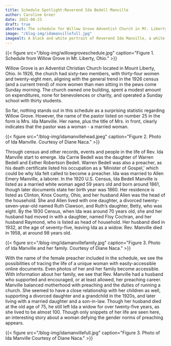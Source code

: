 ```yaml
---
title: Schedule Spotlight:Reverend Ida Bedell Manville
author: Caroline Greer
date: 2021-08-23
draft: true
abstract: The schedule for Willow Grove Adventist Church in Mt. Liberty, Ohio listed the pastor as "Mrs. Ida Manville." Using census records and other online sources, information about her life and family can be traced. 
image: "/blog-img/idamanvillefull.jpg"
imagealt: A black and white portrait of Reverend Ida Manville, a white woman. She stands while leaning her arm on a couch and is wearing a dark dress, a light-colored hat, and holding a bag in her hand. Her name is printed on the bottom of the image. 
---
```


{{< figure src="/blog-img/willowgroveschedule.jpg" caption="Figure 1. Schedule from Willow Grove in Mt. Liberty, Ohio." >}}

Willow Grove is an Adventist Christian Church located in Mount Liberty, Ohio. In 1926, the church had sixty-two members, with thirty-four women and twenty-eight men, aligning with the general trend in the 1926 census (and a current trend) of more women than men sitting in the pews come Sunday morning. The church owned one building, spent a modest amount on expenditures, none for benevolences or charity, and operated a Sunday school with thirty students. 

So far, nothing stands out in this schedule as a surprising statistic regarding Willow Grove. However, the name of the pastor listed on number 25 in the form is Mrs. Ida Manville. Her name, plus the title of Mrs. in front, clearly indicates that the pastor was a woman - a married woman.

{{< figure src="/blog-img/idamanvillehead.jpeg" caption="Figure 2. Photo of Ida Manville. Courtesy of Diane Naca." >}}

Through census and other records, events and people in the life of Rev. Ida Manville start to emerge. Ida Carrie Bedell was the daughter of Warren Bedell and Esther Robertson Bedell. Warren Bedell was also a preacher, as his death certificate listed his occupation as a ‘Minister of Gospel,' which could be why Ida felt called to become a preacher. Ida was married to Allen Emery Manville, a laborer. In the 1920 U.S. Census, Ida Bedell Manville is listed as a married white woman aged 59 years old and born around 1861, though later documents state her birth year was 1860. Her residence is listed as Clinton, Knox County, Ohio, and her husband Allen was the head of the household. She and Allen lived with one daughter, a divorced twenty-seven-year-old named Ruth Clawson, and Ruth’s daughter, Betty, who was eight.  By the 1930 Census, when Ida was around 70 years old, she and her husband had moved in with a daughter, named Floy Cochran, and her husband Raymond, who is listed as head of household. Her husband died in 1932, at the age of seventy-five, leaving Ida as a widow. Rev. Manville died in 1958, at around 98 years old. 


{{< figure src="/blog-img/idamanvillefamily.jpg" caption="Figure 3. Photo of Ida Manville and her family. Courtesy of Diane Naca." >}}

With the name of the female preacher included in the schedule, we see the possibilities of tracing the life of a unique woman with easily-accessible online documents. Even photos of her and her family become accessible. With information about her family, we see that Rev. Manville had a husband who supported and encouraged, or at least allowed, her preaching career. Manville balanced motherhood with preaching and the duties of running a church. She seemed to have a close relationship with her children as well, supporting a divorced daughter and a grandchild in the 1920s, and later living with a married daughter and a son-in-law. Though her husband died at the old age of 75, he still left Ida a widow for over twenty-five years, as she lived to be almost 100. Though only snippets of her life are seen here, an interesting story about a woman defying the gender norms of preaching appears. 

{{< figure src="/blog-img/idamanvillefull.jpg" caption="Figure 3. Photo of Ida Manville Courtesy of Diane Naca." >}}